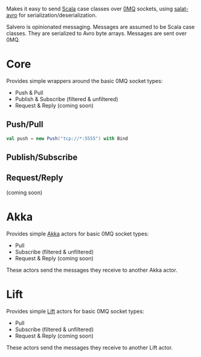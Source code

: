 Makes it easy to send [Scala](http://scala-lang.org) case classes over [0MQ](http://zeromq.org) sockets, using [salat-avro](https://github.com/T8Webware/salat-avro) for serialization/deserialization.

Salvero is opinionated messaging.  Messages are assumed to be Scala case classes.  They are serialized to Avro byte arrays.  Messages are sent over 0MQ.

# Core

Provides simple wrappers around the basic 0MQ socket types:

 - Push & Pull
 - Publish & Subscribe (filtered & unfiltered)
 - Request & Reply (coming soon)

## Push/Pull

``` scala
val push = new Push("tcp://*:5555") with Bind
```

## Publish/Subscribe

## Request/Reply

(coming soon)

# Akka

Provides simple [Akka](http://akka.io) actors for basic 0MQ socket types:

 - Pull
 - Subscribe (filtered & unfiltered)
 - Request & Reply (coming soon)

These actors send the messages they receive to another Akka actor.

# Lift

Provides simple [Lift](http://liftweb.net) actors for basic 0MQ socket types:

 - Pull
 - Subscribe (filtered & unfiltered)
 - Request & Reply (coming soon)

These actors send the messages they receive to another Lift actor.
